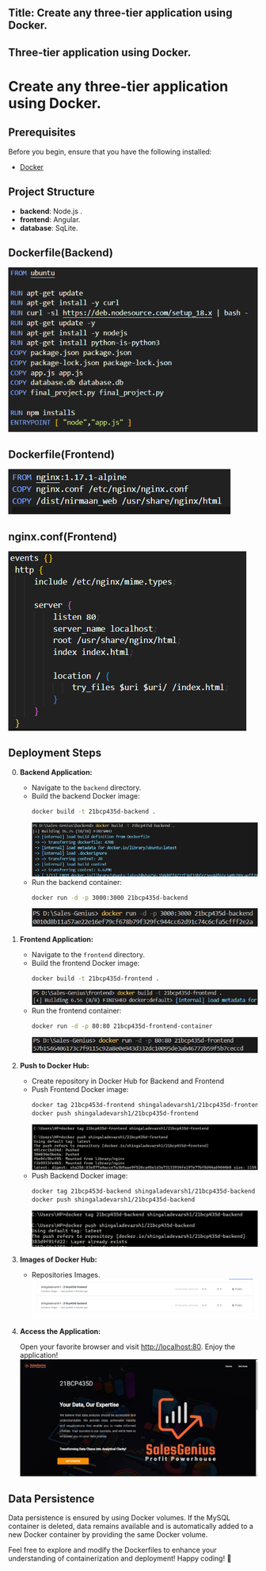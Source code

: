 Title: Create any three-tier application using Docker.
---
## Three-tier application using Docker.

# Create any three-tier application using Docker.

## Prerequisites

Before you begin, ensure that you have the following installed:

- [Docker](https://www.docker.com/get-started)

## Project Structure

- **backend**: Node.js .
- **frontend**: Angular.
- **database**: SqLite.

## Dockerfile(Backend)

![Alt Text](https://raw.githubusercontent.com/sDevarsh/devarsh.io/master/images/docback.png)

## Dockerfile(Frontend)

![Alt Text](https://raw.githubusercontent.com/sDevarsh/devarsh.io/master/images/docfront.png)

## nginx.conf(Frontend)

![Alt Text](https://raw.githubusercontent.com/sDevarsh/devarsh.io/master/images/ngnix.png)

## Deployment Steps

0. **Backend Application:**

   - Navigate to the `backend` directory.
   - Build the backend Docker image:
     ```bash
     docker build -t 21bcp435d-backend .
     ```
     ![Alt Text](https://raw.githubusercontent.com/sDevarsh/devarsh.io/master/images/buildback.png)
   - Run the backend container:
     ```bash
     docker run -d -p 3000:3000 21bcp435d-backend 
     ```
     ![Alt Text](https://raw.githubusercontent.com/sDevarsh/devarsh.io/master/images/runback.png)

1. **Frontend Application:**

   - Navigate to the `frontend` directory.
   - Build the frontend Docker image:
     ```bash
     docker build -t 21bcp435d-frontend .
     ```
     ![Alt Text](https://raw.githubusercontent.com/sDevarsh/devarsh.io/master/images/buildfront.png)
   - Run the frontend container:
     ```bash
     docker run -d -p 80:80 21bcp435d-frontend-container
     ```
     ![Alt Text](https://raw.githubusercontent.com/sDevarsh/devarsh.io/master/images/runfront.png)

2. **Push to Docker Hub:**

   - Create repository in Docker Hub for Backend and Frontend
   - Push Frontend Docker image:
     ```bash
     docker tag 21bcp453d-frontend shingaladevarsh1/21bcp435d-frontend
     docker push shingaladevarsh1/21bcp435d-frontend
     ```
     ![Alt Text](https://raw.githubusercontent.com/sDevarsh/devarsh.io/master/images/uploadfront.png)
   - Push Backend Docker image:
     ```bash
     docker tag 21bcp453d-backend shingaladevarsh1/21bcp435d-backend
     docker push shingaladevarsh1/21bcp435d-backend
     ```
     ![Alt Text](https://raw.githubusercontent.com/sDevarsh/devarsh.io/master/images/uploadback.png)

3. **Images of Docker Hub:**

   - Repositories Images.
     ![Alt Text](https://raw.githubusercontent.com/sDevarsh/devarsh.io/master/images/hub.png)

4. **Access the Application:**

   Open your favorite browser and visit [http://localhost:80](http://localhost:80). Enjoy the application!
   ![Alt Text](https://raw.githubusercontent.com/sDevarsh/devarsh.io/master/images/website.png)

## Data Persistence

Data persistence is ensured by using Docker volumes. If the MySQL container is deleted, data remains available and is automatically added to a new Docker container by providing the same Docker volume.

Feel free to explore and modify the Dockerfiles to enhance your understanding of containerization and deployment! Happy coding! 🚀
